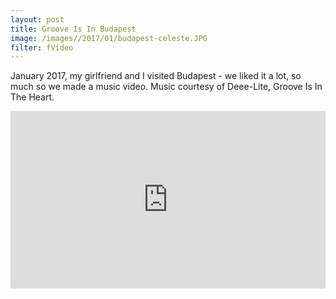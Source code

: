 ```yaml
---
layout: post
title: Groove Is In Budapest
image: /images//2017/01/budapest-celeste.JPG
filter: fVideo
---
```


January 2017, my girlfriend and I visited Budapest - we liked it a lot, so much so we made a music video.
Music courtesy of Deee-Lite, Groove Is In The Heart.

<style>.embed-container { position: relative; padding-bottom: 56.25%; height: 0; overflow: hidden; max-width: 100%; } .embed-container iframe, .embed-container object, .embed-container embed { position: absolute; top: 0; left: 0; width: 100%; height: 100%; }</style><div class='embed-container'><iframe src='https://www.youtube.com/embed/lIzAgN7c6D4' frameborder='0' allowfullscreen></iframe></div>
